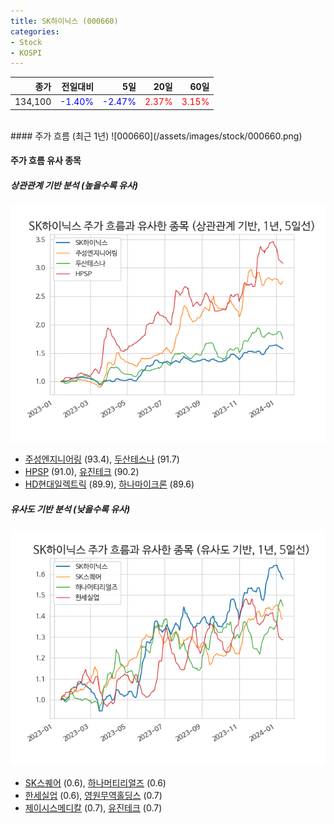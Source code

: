 ```yaml
---
title: SK하이닉스 (000660)
categories:
- Stock
- KOSPI
---
```


|종가|전일대비|5일|20일|60일|
|---:|-------:|--:|---:|---:|
|134,100|<span style="color: blue">-1.40%</span>|<span style="color: blue">-2.47%</span>|<span style="color: red">2.37%</span>|<span style="color: red">3.15%</span>|

<!-- more -->
<br>
#### 주가 흐름 (최근 1년)
![000660](/assets/images/stock/000660.png)


#### 주가 흐름 유사 종목


##### 상관관계 기반 분석 (높을수록 유사)
![000660](/assets/images/stock/000660_corr.png)
- [주성엔지니어링](/036930/) (93.4), [두산테스나](/131970/) (91.7)
- [HPSP](/403870/) (91.0), [유진테크](/084370/) (90.2)
- [HD현대일렉트릭](/267260/) (89.9), [하나마이크론](/067310/) (89.6)


##### 유사도 기반 분석 (낮을수록 유사)	
![000660](/assets/images/stock/000660_sim.png)
- [SK스퀘어](/402340/) (0.6), [하나머티리얼즈](/166090/) (0.6)
- [한세실업](/105630/) (0.6), [영원무역홀딩스](/009970/) (0.7)
- [제이시스메디칼](/287410/) (0.7), [유진테크](/084370/) (0.7)